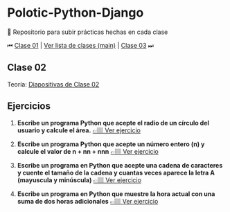# Polotic-Python-Django
🐍 Repositorio para subir prácticas hechas en cada clase

⏮ [Clase 01](https://github.com/JaviCeRodriguez/Polotic-Python-Django/tree/clase-01) | [Ver lista de clases (main)](https://github.com/JaviCeRodriguez/Polotic-Python-Django/tree/main) | [Clase 03](https://github.com/JaviCeRodriguez/Polotic-Python-Django/tree/clase-03) ⏭

## Clase 02
Teoría: [Diapositivas de Clase 02](https://github.com/JaviCeRodriguez/Polotic-Python-Django/blob/clase-02/clase-2-teoria.pdf)

## Ejercicios
1. **Escribe un programa Python que acepte el radio de un círculo del usuario y calcule el área.**
[👉🏽 Ver ejercicio]()

2. **Escribe un programa Python que acepte un número entero (n) y calcule el valor de n + nn + nnn**
[👉🏽 Ver ejercicio]()

3. **Escribe un programa en Python que acepte una cadena de caracteres y cuente el tamaño de la cadena y cuantas veces aparece la letra A (mayuscula y minúscula)**
[👉🏽 Ver ejercicio]()

4. **Escribe un programa en Python que muestre la hora actual con una suma de dos horas adicionales**
[👉🏽 Ver ejercicio]()